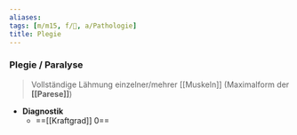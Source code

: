 ```yaml
---
aliases: 
tags: [m/m15, f/🧠, a/Pathologie]
title: Plegie
---
```

### Plegie / Paralyse
> Vollständige Lähmung einzelner/mehrer [[Muskeln]] (Maximalform der **[[Parese]]**)
- **Diagnostik**
	- ==[[Kraftgrad]] 0==
